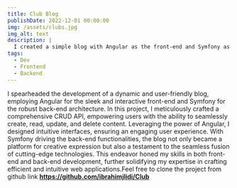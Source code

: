 ```yaml
---
title: Club Blog
publishDate: 2022-12-01 00:00:00
img: /assets/clubs.jpg
img_alt: text
description: |
  I created a simple blog with Angular as the front-end and Symfony as the back-end, implementing a CRUD API and intuitive user interfaces for content management.
tags:
  - Dev
  - Frontend
  - Backend
---
```


I spearheaded the development of a dynamic and user-friendly blog, employing Angular for the sleek and interactive front-end and Symfony for the robust back-end architecture. In this project, I meticulously crafted a comprehensive CRUD API, empowering users with the ability to seamlessly create, read, update, and delete content. Leveraging the power of Angular, I designed intuitive interfaces, ensuring an engaging user experience. With Symfony driving the back-end functionalities, the blog not only became a platform for creative expression but also a testament to the seamless fusion of cutting-edge technologies. This endeavor honed my skills in both front-end and back-end development, further solidifying my expertise in crafting efficient and intuitive web applications.Feel free to clone the project from github link <strong>https://github.com/ibrahimjlidi/Club</strong>